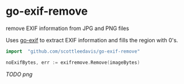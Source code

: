 # go-exif-remove
remove EXIF information from JPG and PNG files

Uses [go-exif](https://github.com/dsoprea/go-exif) to extract EXIF information and fills the region with 0's.

```go
import 	"github.com/scottleedavis/go-exif-remove"

noExifBytes, err := exifremove.Remove(imageBytes)
```

_TODO png_

